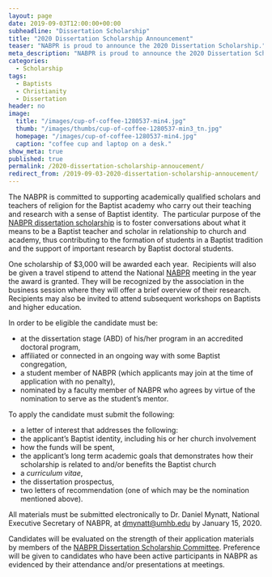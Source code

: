 ```yaml
---
layout: page
date: 2019-09-03T12:00:00+00:00
subheadline: "Dissertation Scholarship"
title: "2020 Dissertation Scholarship Announcement"
teaser: "NABPR is proud to announce the 2020 Dissertation Scholarship."
meta_description: "NABPR is proud to announce the 2020 Dissertation Scholarship."
categories:
  - Scholarship
tags:
  - Baptists
  - Christianity
  - Dissertation
header: no
image:
  title: "/images/cup-of-coffee-1280537-min4.jpg"
  thumb: "/images/thumbs/cup-of-coffee-1280537-min3_tn.jpg"
  homepage: "/images/cup-of-coffee-1280537-min4.jpg"
  caption: "coffee cup and laptop on a desk."
show_meta: true
published: true
permalink: /2020-dissertation-scholarship-annoucement/
redirect_from: /2019-09-03-2020-dissertation-scholarship-annoucement/
---
```

The NABPR is committed to supporting academically qualified scholars and teachers of religion for the Baptist academy who carry out their teaching and research with a sense of Baptist identity.  The particular purpose of the [NABPR dissertation scholarship](/dissertation/) is to foster conversations about what it means to be a Baptist teacher and scholar in relationship to church and academy, thus contributing to the formation of students in a Baptist tradition and the support of important research by Baptist doctoral students.

One scholarship of $3,000 will be awarded each year.  Recipients will also be given a travel stipend to attend the National [NABPR](/) meeting in the year the award is granted. They will be recognized by the association in the business session where they will offer a brief overview of their research.  Recipients may also be invited to attend subsequent workshops on Baptists and higher education.

In order to be eligible the candidate must be:

  *   at the dissertation stage (ABD) of his/her program in an accredited doctoral program,
  *   affiliated or connected in an ongoing way with some Baptist congregation,
  *   a student member of NABPR (which applicants may join at the time of application with no penalty),
  *   nominated by a faculty member of NABPR who agrees by virtue of the nomination to serve as the student’s mentor.

To apply the candidate must submit the following:

  *   a letter of interest that addresses the following:
  *   the applicant’s Baptist identity, including his or her church involvement
  *   how the funds will be spent,
  *   the applicant’s long term academic goals that demonstrates how their scholarship is related to and/or benefits the Baptist church
  *   a _curriculum vitae_,
  *   the dissertation prospectus,
  *   two letters of recommendation (one of which may be the nomination mentioned above).

All materials must be submitted electronically to Dr. Daniel Mynatt, National Executive Secretary of NABPR, at [dmynatt@umhb.edu](mailto:dmynatt@umhb.edu) by January 15, 2020.

Candidates will be evaluated on the strength of their application materials by members of the [NABPR Dissertation Scholarship Committee](/dissertation/). Preference will be given to candidates who have been active participants in NABPR as evidenced by their attendance and/or presentations at meetings.
